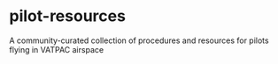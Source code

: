# pilot-resources
A community-curated collection of procedures and resources for pilots flying in VATPAC airspace
